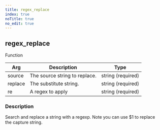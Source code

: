 ```yaml
---
title: regex_replace
index: true
noTitle: true
no_edit: true
---
```




<div class="vql_item"></div>


## regex_replace
<span class='vql_type pull-right page-header'>Function</span>



<div class="vqlargs"></div>

Arg | Description | Type
----|-------------|-----
source|The source string to replace.|string (required)
replace|The substitute string.|string (required)
re|A regex to apply|string (required)

### Description

Search and replace a string with a regexp. Note you can use $1 to replace the capture string.

